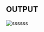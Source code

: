 ## OUTPUT

![ssssss](https://github.com/Dhanush2468/threejs-blackhole/assets/112778628/686b0415-ff98-48de-84c4-f3d6c26deec9)

